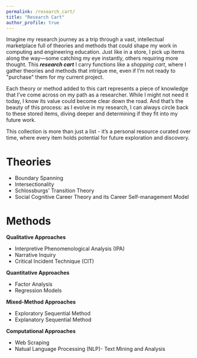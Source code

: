 ```yaml
---
permalink: /research_cart/
title: "Research Cart"
author_profile: true
---
```

Imagine my research journey as a trip through a vast, intellectual marketplace full of theories and methods that could shape my work in computing and engineering education. Just like in a store, I pick up items along the way—some catching my eye instantly, others requiring more thought. This ***research cart*** I carry functions like a *shopping cart*, where I gather theories and methods that intrigue me, even if I’m not ready to "purchase" them for my current project.

Each theory or method added to this cart represents a piece of knowledge that I’ve come across on my path as a researcher. While I might not need it today, I know its value could become clear down the road. And that’s the beauty of this process: as I evolve in my research, I can always circle back to these stored items, diving deeper and determining if they fit into my future work.

This collection is more than just a list - it’s a personal resource curated over time, where every item holds potential for future exploration and discovery.

Theories
===
* Boundary Spanning
* Intersectionality
* Schlossburgs' Transition Theory
* Social Cognitive Career Theory and its Career Self-management Model
  


Methods
===
**Qualitative Approaches**
* Interpretive Phenomenological Analysis (IPA)
* Narrative Inquiry
* Critical Incident Technique (CIT)
  
**Quantitative Approaches**
* Factor Analysis
* Regression Models

**Mixed-Method Approaches**
* Exploratory Sequential Method
* Explanatory Sequential Method

**Computational Approaches**
* Web Scraping
* Natual Language Processing (NLP)- Text Mining and Analysis
